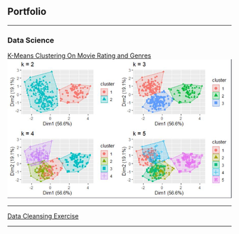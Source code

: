 ## Portfolio

---

### Data Science 

[K-Means Clustering On Movie Rating and Genres](/sample_page)
<img src="images/Capture1.JPG"/>

---
[Data Cleansing Exercise](sample_page2)



---






 
